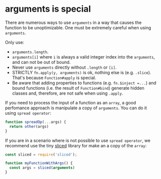 # arguments is special

There are numerous ways to use `arguments` in a way that causes the function to be unoptimizable. One must be extremely careful when using `arguments`.

Only use:

* `arguments.length`.
* `arguments[i]` where `i` is always a valid integer index into the `arguments`, and can not be out of bound.
* Never use `arguments` directly without `.length` or `[i]`.
* STRICTLY `fn.apply(y, arguments)` is ok, nothing else is (e.g. `.slice`). That's because `Function#apply` is special.
* Be aware that adding properties to functions (e.g. `fn.$inject =...`) and bound functions (i.e. the result of `Function#bind`) generate hidden classes and, therefore, are not safe when using `.apply`.

If you need to process the input of a function as an `array`, a good perfomance approach is manipulate a copy of `arguments`. You can do it using `spread operator`:

```js
function spreadOp(...args) {
  return other(args)
}
```

If you are in a scenario where is not possible to use `spread operator`, we recommend use the tiny [sliced](https://github.com/aheckmann/sliced) library for make an a copy of the `array`:

```js
const sliced = require('sliced');

function myFunctionWithArgs() {
  const args = sliced(arguments)
}
```
